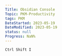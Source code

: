 ```yaml
---
Title: Obsidian Console
Topic: PKM-Productivity
tags: PKM
DateStarted: 2023-05-19
DateModified: 2023-05-19
status: null
Progress: NaN%
---
```

`Ctrl Shift I` 